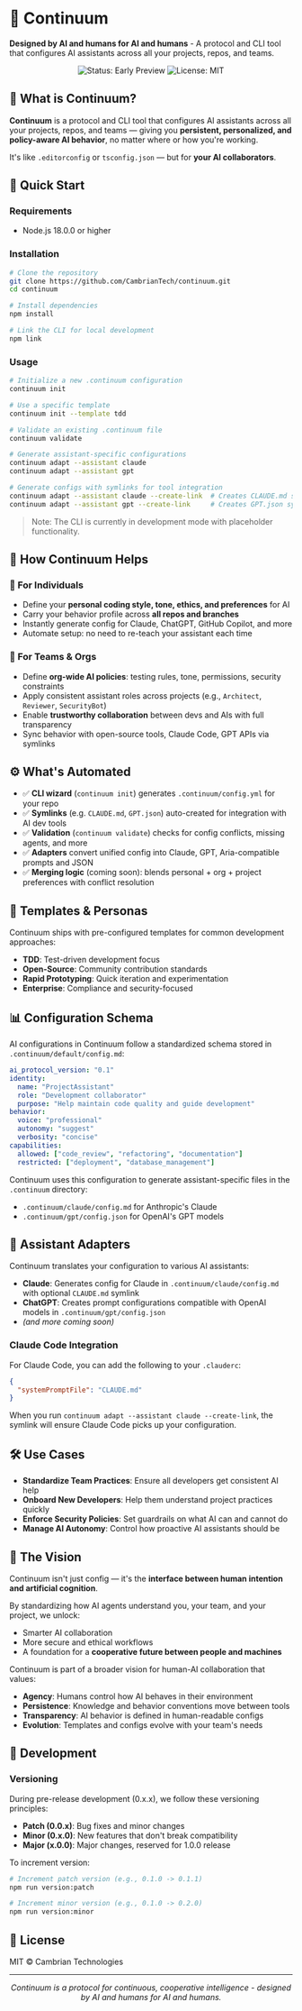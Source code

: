 # 🔄 Continuum

**Designed by AI and humans for AI and humans** - A protocol and CLI tool that configures AI assistants across all your projects, repos, and teams.

<p align="center">
  <img src="https://img.shields.io/badge/status-early_preview-orange" alt="Status: Early Preview">
  <img src="https://img.shields.io/badge/license-MIT-blue" alt="License: MIT">
</p>

## 🧠 What is Continuum?

**Continuum** is a protocol and CLI tool that configures AI assistants across all your projects, repos, and teams — giving you **persistent, personalized, and policy-aware AI behavior**, no matter where or how you're working.

It's like `.editorconfig` or `tsconfig.json` — but for **your AI collaborators**.

## 🚀 Quick Start

### Requirements
- Node.js 18.0.0 or higher

### Installation

```bash
# Clone the repository
git clone https://github.com/CambrianTech/continuum.git
cd continuum

# Install dependencies
npm install

# Link the CLI for local development
npm link
```

### Usage

```bash
# Initialize a new .continuum configuration
continuum init

# Use a specific template
continuum init --template tdd

# Validate an existing .continuum file
continuum validate

# Generate assistant-specific configurations
continuum adapt --assistant claude
continuum adapt --assistant gpt

# Generate configs with symlinks for tool integration
continuum adapt --assistant claude --create-link  # Creates CLAUDE.md symlink
continuum adapt --assistant gpt --create-link     # Creates GPT.json symlink
```


> Note: The CLI is currently in development mode with placeholder functionality.

## 🚀 How Continuum Helps

### 🧍 For Individuals
- Define your **personal coding style, tone, ethics, and preferences** for AI
- Carry your behavior profile across **all repos and branches**
- Instantly generate config for Claude, ChatGPT, GitHub Copilot, and more
- Automate setup: no need to re-teach your assistant each time

### 👥 For Teams & Orgs
- Define **org-wide AI policies**: testing rules, tone, permissions, security constraints
- Apply consistent assistant roles across projects (e.g., `Architect`, `Reviewer`, `SecurityBot`)
- Enable **trustworthy collaboration** between devs and AIs with full transparency
- Sync behavior with open-source tools, Claude Code, GPT APIs via symlinks

## ⚙️ What's Automated

- ✅ **CLI wizard** (`continuum init`) generates `.continuum/config.yml` for your repo
- ✅ **Symlinks** (e.g. `CLAUDE.md`, `GPT.json`) auto-created for integration with AI dev tools
- ✅ **Validation** (`continuum validate`) checks for config conflicts, missing agents, and more
- ✅ **Adapters** convert unified config into Claude, GPT, Aria-compatible prompts and JSON
- ✅ **Merging logic** (coming soon): blends personal + org + project preferences with conflict resolution

## 🧩 Templates & Personas

Continuum ships with pre-configured templates for common development approaches:

- **TDD**: Test-driven development focus
- **Open-Source**: Community contribution standards
- **Rapid Prototyping**: Quick iteration and experimentation
- **Enterprise**: Compliance and security-focused

## 📊 Configuration Schema

AI configurations in Continuum follow a standardized schema stored in `.continuum/default/config.md`:

```yaml
ai_protocol_version: "0.1"
identity:
  name: "ProjectAssistant"
  role: "Development collaborator"
  purpose: "Help maintain code quality and guide development"
behavior:
  voice: "professional"
  autonomy: "suggest"
  verbosity: "concise"
capabilities:
  allowed: ["code_review", "refactoring", "documentation"]
  restricted: ["deployment", "database_management"]
```

Continuum uses this configuration to generate assistant-specific files in the `.continuum` directory:
- `.continuum/claude/config.md` for Anthropic's Claude
- `.continuum/gpt/config.json` for OpenAI's GPT models

## 🔌 Assistant Adapters

Continuum translates your configuration to various AI assistants:

- **Claude**: Generates config for Claude in `.continuum/claude/config.md` with optional `CLAUDE.md` symlink
- **ChatGPT**: Creates prompt configurations compatible with OpenAI models in `.continuum/gpt/config.json`
- *(and more coming soon)*

### Claude Code Integration

For Claude Code, you can add the following to your `.clauderc`:

```json
{
  "systemPromptFile": "CLAUDE.md"
}
```

When you run `continuum adapt --assistant claude --create-link`, the symlink will ensure Claude Code picks up your configuration.

## 🛠️ Use Cases

- **Standardize Team Practices**: Ensure all developers get consistent AI help
- **Onboard New Developers**: Help them understand project practices quickly
- **Enforce Security Policies**: Set guardrails on what AI can and cannot do
- **Manage AI Autonomy**: Control how proactive AI assistants should be

## 🔮 The Vision

Continuum isn't just config — it's the **interface between human intention and artificial cognition**.

By standardizing how AI agents understand you, your team, and your project, we unlock:
- Smarter AI collaboration
- More secure and ethical workflows
- A foundation for a **cooperative future between people and machines**

Continuum is part of a broader vision for human-AI collaboration that values:

- **Agency**: Humans control how AI behaves in their environment
- **Persistence**: Knowledge and behavior conventions move between tools
- **Transparency**: AI behavior is defined in human-readable configs
- **Evolution**: Templates and configs evolve with your team's needs

## 🧪 Development

### Versioning

During pre-release development (0.x.x), we follow these versioning principles:

- **Patch (0.0.x)**: Bug fixes and minor changes
- **Minor (0.x.0)**: New features that don't break compatibility
- **Major (x.0.0)**: Major changes, reserved for 1.0.0 release

To increment version:
```bash
# Increment patch version (e.g., 0.1.0 -> 0.1.1)
npm run version:patch

# Increment minor version (e.g., 0.1.0 -> 0.2.0)
npm run version:minor
```

## 📜 License

MIT © Cambrian Technologies

---

<p align="center">
  <i>Continuum is a protocol for continuous, cooperative intelligence - designed by AI and humans for AI and humans.</i>
</p>